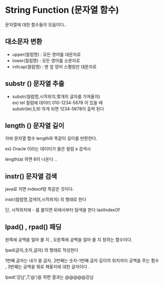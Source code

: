 # String Function (문자열 함수)

문자열에 대한 함수들의 모음이다..  

## 대소문자 변환


- upper(컬럼명) : 모든 영어를 대문자로
- lower(컬럼명) : 모든 영어를 소문자로
- initcap(컬럼명) : 맨 앞 영어 스펠링만 대문자로   

## substr () 문자열 추출

- substr(컬럼명,시작위치,몇개의 글자를 가져올지)   
ex) tel 컬럼에 데이터 010-1234-5678 이 있을 때   
substr(tel,5,9) 하게 되면 1234-5678이 출력 된다  

## length ()  문자열 길이
자바 문자열 함수 length와 똑같이 길이를 반환한다.    

ex) Oracle 이라는 데이터가 들은 컬럼 a 검색시   

length(a) 하면 6이 나온다 ..  

## instr() 문자열 검색

java로 치면 indexof랑 똑같은 것이다.  

instr(컬럼명,검색어,시작위치) 의 형태로 한다   

단, 시작위치에 - 를 붙이면 뒤에서부터 탐색을 한다 lastIndexOf   


## lpad() , rpad() 패딩

왼쪽에 공백을 얼마 줄 지 , 오른쪽에 공백을 얼마 줄 지 정하는 함수이다.  

lpad(글자,숫자,글자) 의 형태로 작성한다  

1번째 글자는 내가 쓸 글자, 2번째는 숫자-1번째 글자 길이의 위치까지 공백을 주는 함수 , 3번째는 공백을 뭐로 채울지에 대한 글자이다 . 


lpad('강남',7,'@')을 하면 결과는  @@@@@강남